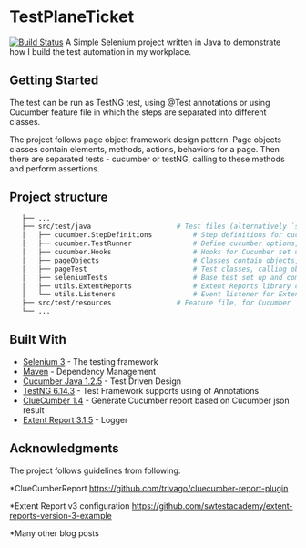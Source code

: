 # TestPlaneTicket  
[![Build Status](https://travis-ci.com/quan612/TestPlaneTicket.png?branch=master)](https://travis-ci.com/quan612/TestPlaneTicket)
A Simple Selenium project written in Java to demonstrate how I build the test automation in my workplace. 

## Getting Started
The test can be run as TestNG test, using @Test annotations or using Cucumber feature file in which the steps are separated into different classes. 

The project follows page object framework design pattern. Page objects classes contain elements, methods, actions, behaviors for a page. Then there are separated tests - cucumber or testNG, calling to these methods and perform assertions.


## Project structure
 ```bash
    ├── ...
    ├── src/test/java                     # Test files (alternatively `spec` or `tests`)
    │   ├── cucumber.StepDefinitions          # Step definitions for cucumber feature file
    │   ├── cucumber.TestRunner               # Define cucumber options, features, tags and matching glue steps
    │   ├── cucumber.Hooks                    # Hooks for Cucumber set up
    │   ├── pageObjects                       # Classes contain objects, methods for the page
    │   ├── pageTest                          # Test classes, calling objects from pageObjects and do assertion
    │   ├── seleniumTests                     # Base test set up and common repository
    │   ├── utils.ExtentReports               # Extent Reports library class
    │   └── utils.Listeners                   # Event listener for Extent Report
    ├── src/test/resources                # Feature file, for Cucumber
    └── ...
```

## Built With

* [Selenium 3](https://www.seleniumhq.org/) - The testing framework
* [Maven](https://maven.apache.org/) - Dependency Management
* [Cucumber Java 1.2.5](https://docs.cucumber.io/installation/java/) - Test Driven Design
* [TestNG 6.14.3](https://testng.org/) - Test Framework supports using of Annotations
* [ClueCumber 1.4](https://github.com/trivago/cluecumber-report-plugin/) - Generate Cucumber report based on Cucumber json result
* [Extent Report 3.1.5](http://extentreports.com/) - Logger

## Acknowledgments
The project follows guidelines from following:

*ClueCumberReport https://github.com/trivago/cluecumber-report-plugin

*Extent Report v3 configuration https://github.com/swtestacademy/extent-reports-version-3-example

*Many other blog posts
